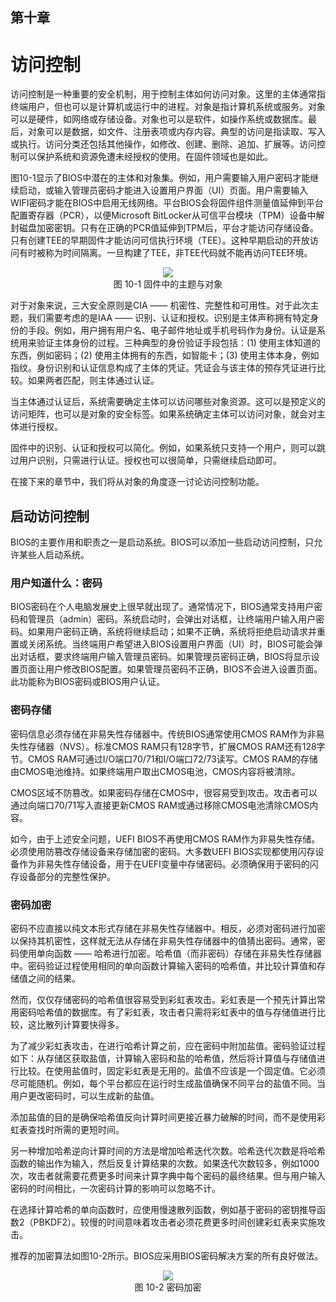 ## 第十章

# 访问控制

访问控制是一种重要的安全机制，用于控制主体如何访问对象。这里的主体通常指终端用户，但也可以是计算机或运行中的进程。对象是指计算机系统或服务。对象可以是硬件，如网络或存储设备。对象也可以是软件，如操作系统或数据库。最后，对象可以是数据，如文件、注册表项或内存内容。典型的访问是指读取、写入或执行。访问分类还包括其他操作，如修改、创建、删除、追加、扩展等。访问控制可以保护系统和资源免遭未经授权的使用。在固件领域也是如此。

图10-1显示了BIOS中潜在的主体和对象集。例如，用户需要输入用户密码才能继续启动，或输入管理员密码才能进入设置用户界面（UI）页面。用户需要输入WIFI密码才能在BIOS中启用无线网络。平台BIOS会将固件组件测量值延伸到平台配置寄存器（PCR），以便Microsoft BitLocker从可信平台模块（TPM）设备中解封磁盘加密密钥。只有在正确的PCR值延伸到TPM后，平台才能访问存储设备。只有创建TEE的早期固件才能访问可信执行环境（TEE）。这种早期启动的开放访问有时被称为时间隔离。一旦构建了TEE，非TEE代码就不能再访问TEE环境。

<div align=center><img src=Figures/Chapter-9-Screenshot/Figure-10-1.jpg></img></div>
<div align=center>图 10-1 固件中的主题与对象</div>

对于对象来说，三大安全原则是CIA —— 机密性、完整性和可用性。对于此次主题，我们需要考虑的是IAA —— 识别、认证和授权。识别是主体声称拥有特定身份的手段。例如，用户拥有用户名、电子邮件地址或手机号码作为身份。认证是系统用来验证主体身份的过程。三种典型的身份验证手段包括：(1) 使用主体知道的东西，例如密码；(2) 使用主体拥有的东西，如智能卡；(3) 使用主体本身，例如指纹。身份识别和认证信息构成了主体的凭证。凭证会与该主体的预存凭证进行比较。如果两者匹配，则主体通过认证。

当主体通过认证后，系统需要确定主体可以访问哪些对象资源。这可以是预定义的访问矩阵，也可以是对象的安全标签。如果系统确定主体可以访问对象，就会对主体进行授权。

固件中的识别、认证和授权可以简化。例如，如果系统只支持一个用户，则可以跳过用户识别，只需进行认证。授权也可以很简单，只需继续启动即可。

在接下来的章节中，我们将从对象的角度逐一讨论访问控制功能。

## 启动访问控制

BIOS的主要作用和职责之一是启动系统。BIOS可以添加一些启动访问控制，只允许某些人启动系统。

### 用户知道什么：密码

BIOS密码在个人电脑发展史上很早就出现了。通常情况下，BIOS通常支持用户密码和管理员（admin）密码。系统启动时，会弹出对话框，让终端用户输入用户密码。如果用户密码正确，系统将继续启动；如果不正确，系统将拒绝启动请求并重置或关闭系统。当终端用户希望进入BIOS设置用户界面（UI）时，BIOS可能会弹出对话框，要求终端用户输入管理员密码。如果管理员密码正确，BIOS将显示设置页面让用户修改BIOS配置。如果管理员密码不正确，BIOS不会进入设置页面。此功能称为BIOS密码或BIOS用户认证。

### 密码存储

密码信息必须存储在非易失性存储器中。传统BIOS通常使用CMOS RAM作为非易失性存储器（NVS）。标准CMOS RAM只有128字节，扩展CMOS RAM还有128字节。CMOS RAM可通过I/O端口70/71和I/O端口72/73读写。CMOS RAM的存储由CMOS电池维持。如果终端用户取出CMOS电池，CMOS内容将被清除。

CMOS区域不防篡改。如果密码存储在CMOS中，很容易受到攻击。攻击者可以通过向端口70/71写入直接更新CMOS RAM或通过移除CMOS电池清除CMOS内容。

如今，由于上述安全问题，UEFI BIOS不再使用CMOS RAM作为非易失性存储。必须使用防篡改存储设备来存储加密的密码。大多数UEFI BIOS实现都使用闪存设备作为非易失性存储设备，用于在UEFI变量中存储密码。必须确保用于密码的闪存设备部分的完整性保护。

### 密码加密

密码不应直接以纯文本形式存储在非易失性存储器中。相反，必须对密码进行加密以保持其机密性，这样就无法从存储在非易失性存储器中的值猜出密码。通常，密码使用单向函数 —— 哈希进行加密。哈希值（而非密码）存储在非易失性存储器中。密码验证过程使用相同的单向函数计算输入密码的哈希值，并比较计算值和存储值之间的结果。

然而，仅仅存储密码的哈希值很容易受到彩虹表攻击。彩虹表是一个预先计算出常用密码哈希值的数据库。有了彩虹表，攻击者只需将彩虹表中的值与存储值进行比较，这比散列计算要快得多。

为了减少彩虹表攻击，在进行哈希计算之前，应在密码中附加盐值。密码验证过程如下：从存储区获取盐值，计算输入密码和盐的哈希值，然后将计算值与存储值进行比较。在使用盐值时，固定彩虹表是无用的。盐值不应该是一个固定值。它必须尽可能随机。例如，每个平台都应在运行时生成盐值确保不同平台的盐值不同。当用户更改密码时，可以生成新的盐值。

添加盐值的目的是确保哈希值反向计算时间更接近暴力破解的时间，而不是使用彩虹表查找时所需的更短时间。

另一种增加哈希逆向计算时间的方法是增加哈希迭代次数。哈希迭代次数是将哈希函数的输出作为输入，然后反复计算结果的次数。如果迭代次数较多，例如1000次，攻击者就需要花费更多时间来计算字典中每个密码的最终结果。但与用户输入密码的时间相比，一次密码计算的影响可以忽略不计。

在选择计算哈希的单向函数时，应使用慢速散列函数，例如基于密码的密钥推导函数2（PBKDF2）。较慢的时间意味着攻击者必须花费更多时间创建彩虹表来实施攻击。

推荐的加密算法如图10-2所示。BIOS应采用BIOS密码解决方案的所有良好做法。

<div align=center><img src=Figures/Chapter-9-Screenshot/Figure-10-2.jpg></img></div>
<div align=center>图 10-2 密码加密</div>
